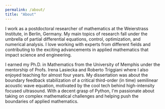 ```yaml
---
permalink: /about/
title: "About"
---
```


I work as a postdoctoral researcher of mathematics at the Weierstrass Institute, in Berlin, Germany. My main topics of research fall under the umbrella of partial differential equations, control, optimization, and numerical analysis. I love working with experts from different fields and contributing to the exciting advancements in applied mathematics that impact science and engineering.

I earned my Ph.D. in Mathematics from the University of Memphis under the mentorship of Profs. Irena Lasiecka and Roberto Triggiani where I also enjoyed teaching for almost four years. My dissertation was about the boundary feedback stabilization of a critical third-order (in time) semilinear acoustic wave equation, motivated by the cool tech behind high-intensity focused ultrasound. With a decent grasp of Python, I'm passionate about taking on complex mathematical challenges and helping push the boundaries of applied mathematics.
